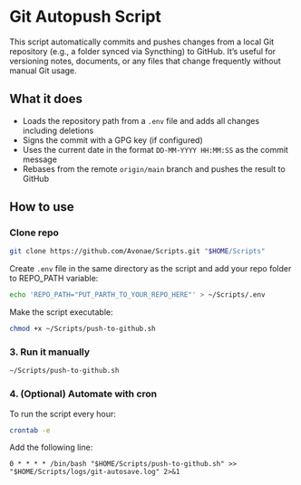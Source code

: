 # Git Autopush Script

This script automatically commits and pushes changes from a local Git repository (e.g., a folder synced via Syncthing) to GitHub. It’s useful for versioning notes, documents, or any files that change frequently without manual Git usage.

## What it does

- Loads the repository path from a `.env` file and adds all changes including deletions
- Signs the commit with a GPG key (if configured)
- Uses the current date in the format `DD-MM-YYYY HH:MM:SS` as the commit message
- Rebases from the remote `origin/main` branch and pushes the result to GitHub

## How to use
### Clone repo
```bash
git clone https://github.com/Avonae/Scripts.git "$HOME/Scripts"
```

Create `.env` file in the same directory as the script and add your repo folder to REPO_PATH variable:

```bash
echo 'REPO_PATH="PUT_PARTH_TO_YOUR_REPO_HERE"' > ~/Scripts/.env
```

Make the script executable:

```bash
chmod +x ~/Scripts/push-to-github.sh
```

### 3. Run it manually

```bash
~/Scripts/push-to-github.sh
```

### 4. (Optional) Automate with cron

To run the script every hour:

```bash
crontab -e
```

Add the following line:

```cron
0 * * * * /bin/bash "$HOME/Scripts/push-to-github.sh" >> "$HOME/Scripts/logs/git-autosave.log" 2>&1
```
